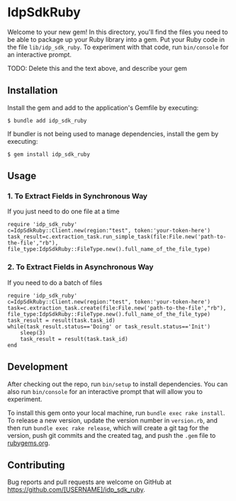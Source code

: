 # IdpSdkRuby

Welcome to your new gem! In this directory, you'll find the files you need to be able to package up your Ruby library into a gem. Put your Ruby code in the file `lib/idp_sdk_ruby`. To experiment with that code, run `bin/console` for an interactive prompt.

TODO: Delete this and the text above, and describe your gem

## Installation

Install the gem and add to the application's Gemfile by executing:

    $ bundle add idp_sdk_ruby

If bundler is not being used to manage dependencies, install the gem by executing:

    $ gem install idp_sdk_ruby

## Usage

### 1. To Extract Fields in Synchronous Way
If you just need to do one file at a time

    require 'idp_sdk_ruby'
    c=IdpSdkRuby::Client.new(region:"test", token:'your-token-here')
    task_result=c.extraction_task.run_simple_task(file:File.new('path-to-the-file',"rb"), file_type:IdpSdkRuby::FileType.new().full_name_of_the_file_type)

### 2. To Extract Fields in Asynchronous Way
If you need to do a batch of files

    require 'idp_sdk_ruby'
    c=IdpSdkRuby::Client.new(region:"test", token:'your-token-here')
    task=c.extraction_task.create(file:File.new('path-to-the-file',"rb"), file_type:IdpSdkRuby::FileType.new().full_name_of_the_file_type)
    task_result = result(task.task_id)
    while(task_result.status=='Doing' or task_result.status=='Init')
        sleep(3)
        task_result = result(task.task_id)
    end

## Development

After checking out the repo, run `bin/setup` to install dependencies. You can also run `bin/console` for an interactive prompt that will allow you to experiment.

To install this gem onto your local machine, run `bundle exec rake install`. To release a new version, update the version number in `version.rb`, and then run `bundle exec rake release`, which will create a git tag for the version, push git commits and the created tag, and push the `.gem` file to [rubygems.org](https://rubygems.org).

## Contributing

Bug reports and pull requests are welcome on GitHub at https://github.com/[USERNAME]/idp_sdk_ruby.
